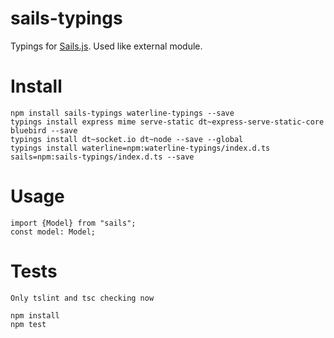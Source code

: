 # sails-typings

Typings for [Sails.js](http://sailsjs.org/). Used like external module.

# Install

    npm install sails-typings waterline-typings --save
    typings install express mime serve-static dt~express-serve-static-core bluebird --save
    typings install dt~socket.io dt~node --save --global
    typings install waterline=npm:waterline-typings/index.d.ts sails=npm:sails-typings/index.d.ts --save

# Usage

    import {Model} from "sails";
    const model: Model;

# Tests

    Only tslint and tsc checking now

    npm install
    npm test
